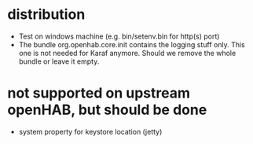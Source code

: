 # distribution

* Test on windows machine (e.g. bin/setenv.bin for http(s) port)
* The bundle org.openhab.core.init contains the logging stuff only. This one is
  not needed for Karaf anymore. Should we remove the whole bundle or leave it
  empty.

# not supported on upstream openHAB, but should be done
* system property for keystore location (jetty)
